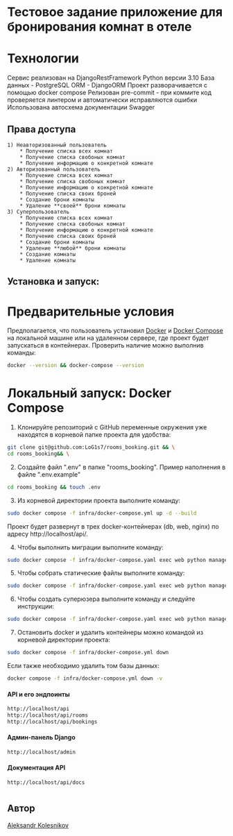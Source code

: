 # Тестовое задание приложение для бронирования комнат в отеле

# Технологии
Сервис реализован на DjangoRestFramework
Python версии 3.10
База данных - PostgreSQL
ORM - DjangoORM
Проект разворачивается с помощью docker compose
Релизован pre-commit - при коммите код проверяется линтером и автоматически исправляются ошибки 
Использована автосхема документации Swagger

## Права доступа
```
1) Неавторизованный пользователь
    * Получение списка всех комнат
    * Получение списка свобоных комнат
    * Получение информацию о конкретной комнате
2) Авторизованный пользователь
    * Получение списка всех комнат
    * Получение списка свобоных комнат
    * Получение информацию о конкретной комнате
    * Получение списка своих броней
    * Создание брони комнаты
    * Удаление **своей** брони комнаты
3) Суперпользователь
    * Получение списка всех комнат
    * Получение списка свобоных комнат
    * Получение информацию о конкретной комнате
    * Получение списка своих броней
    * Создание брони комнаты
    * Удаление **любой** брони комнаты
    * Создание комнаты
    * Удаление комнаты
```

## Установка и запуск:

# Предварительные условия
 
Предполагается, что пользователь установил [Docker](https://docs.docker.com/engine/install/) и [Docker Compose](https://docs.docker.com/compose/install/) на локальной машине или на удаленном сервере, где проект будет запускаться в контейнерах. Проверить наличие можно выполнив команды:

```bash
docker --version && docker-compose --version
```
<h1></h1>
  
# Локальный запуск: Docker Compose

1. Клонируйте репозиторий с GitHub переменные окружения уже находятся в корневой папке проекта для удобства:

```bash
git clone git@github.com:LoG1s7/rooms_booking.git && \
cd rooms_booking&& \
```
2. Создайте файл ".env" в папке "rooms_booking". Пример наполнения в файле ".env.example"
```bash
cd rooms_booking && touch .env
```  
3. Из корневой директории проекта выполните команду:
```bash
sudo docker compose -f infra/docker-compose.yml up -d --build
```
  Проект будет развернут в трех docker-контейнерах (db, web, nginx) по адресу http://localhost/api/.

4. Чтобы выполнить миграции выполните команду:
```bash
sudo docker compose -f infra/docker-compose.yaml exec web python manage.py migrate
```
5. Чтобы собрать статические файлы выполните команду:
```bash
sudo docker compose -f infra/docker-compose.yaml exec web python manage.py collectstatic --no-input
```
6. Чтобы создать суперюзера выполните команду и следуйте инструкции:
```bash
sudo docker compose -f infra/docker-compose.yaml exec web python manage.py createsuperuser
```
7. Остановить docker и удалить контейнеры можно командой из корневой директории проекта:
```bash
sudo docker compose -f infra/docker-compose.yml down
```
  Если также необходимо удалить том базы данных:
```bash
docker compose -f infra/docker-compose.yml down -v
```
#### API и его эндпоинты
```bash
http://localhost/api
http://localhost/api/rooms
http://localhost/api/bookings
```
#### Админ-панель Django
```bash
http://localhost/admin
```
#### Документация API
```bash
http://localhost/api/docs
```
<h1></h1>

## Автор
[Aleksandr Kolesnikov](https://github.com/log1s7)
